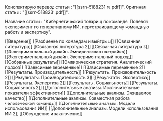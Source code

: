 
Конспектирую перевод статьи : "[[ssrn-5188231 ru.pdf]]".
Оригинал статьи : "[[ssrn-5188231.pdf]]". 

Название статьи : "Кибернетический товарищ по команде: Полевой эксперимент по генеративному ИИ, перестраивающему командную работу и экспертизу".


[[Введение]]
[[Разбиение по командам и выйгрыш]]
[[Связанная литература]]
[[Связанная литература 2]]
[[Связанная литература 3]]
[[Экспериментальный дизайн. Эмпирическая настройка]]
[[Экспериментальный дизайн. Экспериментальный подход]]
[[Собранные результаты]]
[[Эмпирическая стратегия. Аналитический подход]]
[[Зависимые переменные]]
[[Зависимые переменные 2]]
[[Результаты. Производительность]]
[[Результаты. Производительность 2]]
[[Результаты. Производительность 3]]
[[Результаты. Экспертиза]]
[[Результаты. Экспертиза 2]]
[[Результаты. Социальность]]
[[Результаты. Социальность 2]]
[[Дополнительные анализы. Исключительные показатели эффективности]]
[[Дополнительные анализы. Ожидаемое качество]]
[[Дополнительные анализы. Совместная работа человеческой команды]]
[[Дополнительные анализы. Модели использования ИИ]]
[[Дополнительные анализы. Модели использования ИИ 2]]
[[Обсуждение и заключение]]

